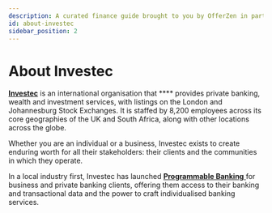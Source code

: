 ```yaml
---
description: A curated finance guide brought to you by OfferZen in partnership with Investec.
id: about-investec
sidebar_position: 2
---
```


# About Investec

[**Investec**](https://www.investec.com/en\_za.html) is an international organisation that **** provides private banking, wealth and investment services, with listings on the London and Johannesburg Stock Exchanges. It is staffed by 8,200 employees across its core geographies of the UK and South Africa, along with other locations across the globe.

Whether you are an individual or a business, Investec exists to create enduring worth for all their stakeholders: their clients and the communities in which they operate.

In a local industry first, Investec has launched [**Programmable Banking** ](https://www.investec.com/en\_za/banking/programmable-banking.html)for business and private banking clients, offering them access to their banking and transactional data and the power to craft individualised banking services.
